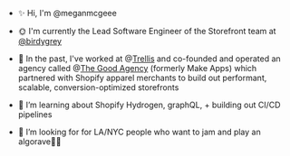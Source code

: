 
- ✨ Hi, I'm @meganmcgeee
- 🌞 I'm currently the Lead Software Engineer of the Storefront team at [@birdygrey](https://birdygrey.com/)

- 📜 In the past, I've worked at @[Trellis](https://trellis.co/) and co-founded and operated an agency called @[The Good Agency](https://thegoodagency.co/) (formerly Make Apps) which partnered with Shopify apparel merchants to build out performant, scalable, conversion-optimized storefronts
- 🌱 I’m learning about Shopify Hydrogen, graphQL, + building out CI/CD pipelines
- 🤔 I’m looking for for LA/NYC people who want to jam and play an algorave🎵👯 

